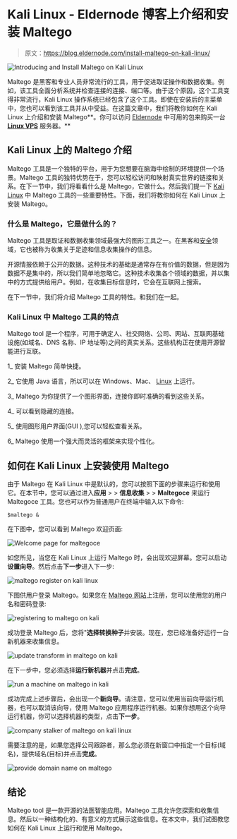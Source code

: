 # Kali Linux - Eldernode 博客上介绍和安装 Maltego

> 原文：<https://blog.eldernode.com/install-maltego-on-kali-linux/>

![Introducing and Install Maltego on Kali Linux](img/9deb66033e37e299354ece8a254651e6.png)

Maltego 是黑客和专业人员非常流行的工具，用于促进取证操作和数据收集。例如，该工具全面分析系统并检查连接的连接、端口等。由于这个原因，这个工具变得非常流行，Kali Linux 操作系统已经包含了这个工具。即使在安装后的主菜单中，您也可以看到该工具并从中受益。在这篇文章中，我们将教你如何在 Kali Linux 上介绍和安装 Maltego**。你可以访问 [Eldernode](https://eldernode.com/) 中可用的包来购买一台 **[Linux VPS](https://eldernode.com/linux-vps/)** 服务器。**

## **Kali Linux 上的 Maltego 介绍**

Maltego 工具是一个独特的平台，用于为您想要在脑海中绘制的环境提供一个场景。Maltego 工具的独特优势在于，您可以轻松访问和映射真实世界的链接和关系。在下一节中，我们将看看什么是 Maltego，它做什么。然后我们提一下 [Kali Linux](https://blog.eldernode.com/tag/kali-linux/) 中 Maltego 工具的一些重要特性。下面，我们将教你如何在 Kali Linux 上安装 Maltego。

### **什么是 Maltego，它是做什么的？**

Maltego 工具是取证和数据收集领域最强大的图形工具之一。在黑客和[安全](https://blog.eldernode.com/tag/security/)领域，它也被称为收集关于足迹和信息收集操作的信息。

开源情报依赖于公开的数据。这种技术的基础是通常存在有价值的数据，但是因为数据不是集中的，所以我们简单地忽略它。这种技术收集各个领域的数据，并以集中的方式提供给用户。例如，在收集目标信息时，它会在互联网上搜索。

在下一节中，我们将介绍 Maltego 工具的特性。和我们在一起。

### **Kali Linux 中 Maltego 工具的特点**

Maltego tool 是一个程序，可用于确定人、社交网络、公司、网站、互联网基础设施(如域名、DNS 名称、IP 地址等)之间的真实关系。这些机构正在使用开源智能进行互联。

1_ 安装 Maltego 简单快捷。

2_ 它使用 Java 语言，所以可以在 Windows、Mac、 [Linux](https://blog.eldernode.com/tag/linux/) 上运行。

3_ Maltego 为你提供了一个图形界面，连接你即时准确的看到这些关系。

4_ 可以看到隐藏的连接。

5_ 使用图形用户界面(GUI ),您可以轻松查看关系。

6_ Maltego 使用一个强大而灵活的框架来实现个性化。

## **如何在 Kali Linux 上安装使用 Maltego**

由于 Maltego 在 Kali Linux 中是默认的，您可以按照下面的步骤来运行和使用它。在本节中，您可以通过进入**应用** > > **信息收集** > > **Maltegoce** 来运行 Maltegoce 工具。您也可以作为普通用户在终端中输入以下命令:

```
$maltego &
```

在下图中，您可以看到 Maltego 欢迎页面:

![Welcome page for maltegoce](img/e906a6f14162bfe3535f74b0ffd6b95c.png)

如您所见，当您在 Kali Linux 上运行 Maltego 时，会出现欢迎屏幕。您可以启动**设置向导**。然后点击**下一步**进入下一步:

![maltego register on kali linux](img/baef267a87ecbd27f309a59a9a68b1f3.png)

下图供用户登录 Maltego。如果您在 [Maltego 网站](https://www.maltego.com/)上注册，您可以使用您的用户名和密码登录:

![registering to maltego on kali](img/d65bff434d91709202fe5cc93e0da55e.png)

成功登录 Maltego 后，您将"**选择转换种子**并安装。现在，您已经准备好运行一台新机器来收集信息。

![update transform in maltego on kali](img/9f9f0d6f5f43d3f497c73b7106543679.png)

在下一步中，您必须选择**运行新机器**并点击**完成**。

![run a machine on maltego in kali](img/84c0c9661cb2ece64288258b2c2a1bc9.png)

成功完成上述步骤后，会出现一个**新向导**。请注意，您可以使用当前向导运行机器，也可以取消该向导，使用 Maltego 应用程序运行机器。如果你想用这个向导运行机器，你可以选择机器的类型，点击**下一步**。

![company stalker of maltego on kali linux](img/866f30875bf9b157523938a4b89957b0.png)

需要注意的是，如果您选择公司跟踪者，那么您必须在新窗口中指定一个目标(域名)，提供域名(目标)并点击**完成**。

![provide domain name on maltego](img/66dc2b74a9aa7ca195e5a79713081f32.png)

## 结论

Maltego tool 是一款开源的法医智能应用。Maltego 工具允许您探索和收集信息。然后以一种结构化的、有意义的方式展示这些信息。在本文中，我们试图教您如何在 Kali Linux 上运行和使用 Maltego。